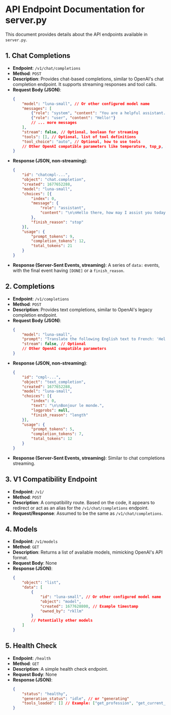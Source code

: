 # API Endpoint Documentation for server.py

This document provides details about the API endpoints available in `server.py`.

## 1. Chat Completions

-   **Endpoint**: `/v1/chat/completions`
-   **Method**: `POST`
-   **Description**: Provides chat-based completions, similar to OpenAI's chat completion endpoint. It supports streaming responses and tool calls.
-   **Request Body (JSON)**:
    ```json
    {
        "model": "luna-small", // Or other configured model name
        "messages": [
            {"role": "system", "content": "You are a helpful assistant."},
            {"role": "user", "content": "Hello!"}
            // ... more messages
        ],
        "stream": false, // Optional, boolean for streaming
        "tools": [], // Optional, list of tool definitions
        "tool_choice": "auto", // Optional, how to use tools
        // Other OpenAI compatible parameters like temperature, top_p, max_tokens etc.
    }
    ```
-   **Response (JSON, non-streaming)**:
    ```json
    {
        "id": "chatcmpl-...",
        "object": "chat.completion",
        "created": 1677652288,
        "model": "luna-small",
        "choices": [{
            "index": 0,
            "message": {
                "role": "assistant",
                "content": "\n\nHello there, how may I assist you today?"
            },
            "finish_reason": "stop"
        }],
        "usage": {
            "prompt_tokens": 9,
            "completion_tokens": 12,
            "total_tokens": 21
        }
    }
    ```
-   **Response (Server-Sent Events, streaming)**:
    A series of `data:` events, with the final event having `[DONE]` or a `finish_reason`.

## 2. Completions

-   **Endpoint**: `/v1/completions`
-   **Method**: `POST`
-   **Description**: Provides text completions, similar to OpenAI's legacy completion endpoint.
-   **Request Body (JSON)**:
    ```json
    {
        "model": "luna-small",
        "prompt": "Translate the following English text to French: 'Hello world.'",
        "stream": false, // Optional
        // Other OpenAI compatible parameters
    }
    ```
-   **Response (JSON, non-streaming)**:
    ```json
    {
        "id": "cmpl-...",
        "object": "text_completion",
        "created": 1677652288,
        "model": "luna-small",
        "choices": [{
            "index": 0,
            "text": "\n\nBonjour le monde.",
            "logprobs": null,
            "finish_reason": "length"
        }],
        "usage": {
            "prompt_tokens": 5,
            "completion_tokens": 7,
            "total_tokens": 12
        }
    }
    ```
-   **Response (Server-Sent Events, streaming)**:
    Similar to chat completions streaming.

## 3. V1 Compatibility Endpoint

-   **Endpoint**: `/v1/`
-   **Method**: `POST`
-   **Description**: A compatibility route. Based on the code, it appears to redirect or act as an alias for the `/v1/chat/completions` endpoint.
-   **Request/Response**: Assumed to be the same as `/v1/chat/completions`.

## 4. Models

-   **Endpoint**: `/v1/models`
-   **Method**: `GET`
-   **Description**: Returns a list of available models, mimicking OpenAI's API format.
-   **Request Body**: None
-   **Response (JSON)**:
    ```json
    {
        "object": "list",
        "data": [
            {
                "id": "luna-small", // Or other configured model name
                "object": "model",
                "created": 1677628800, // Example timestamp
                "owned_by": "rkllm"
            }
            // Potentially other models
        ]
    }
    ```

## 5. Health Check

-   **Endpoint**: `/health`
-   **Method**: `GET`
-   **Description**: A simple health check endpoint.
-   **Request Body**: None
-   **Response (JSON)**:
    ```json
    {
        "status": "healthy",
        "generation_status": "idle", // or "generating"
        "tools_loaded": [] // Example: ["get_profession", "get_current_time_string"]
    }
    ```
